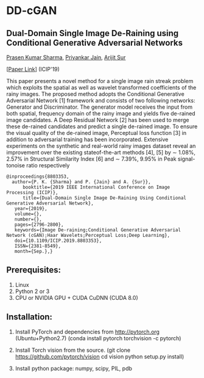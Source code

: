 # DD-cGAN 
## Dual-Domain Single Image De-Raining using Conditional Generative Adversarial Networks
[Prasen Kumar Sharma](https://sites.google.com/view/pksvision/home), [Priyankar Jain](), [Arijit Sur](https://www.iitg.ac.in/arijit/)

[[Paper Link](https://ieeexplore.ieee.org/document/8803353)] (ICIP'19)

This paper presents a novel method for a single image rain
streak problem which exploits the spatial as well as wavelet
transformed coefficients of the rainy images. The proposed
method adopts the Conditional Generative Adversarial Network [1] framework and consists of two following networks:
Generator and Discriminator. The generator model receives
the input from both spatial, frequency domain of the rainy
image and yields five de-rained image candidates. A Deep
Residual Network [2] has been used to merge these de-rained
candidates and predict a single de-rained image. To ensure the
visual quality of the de-rained image, Perceptual loss function
[3] in addition to adversarial training has been incorporated.
Extensive experiments on the synthetic and real-world rainy
images dataset reveal an improvement over the existing stateof-the-art methods [4], [5] by ∼ 1.08%, 2.57% in Structural
Similarity Index [6] and ∼ 7.39%, 9.95% in Peak signal-tonoise ratio respectively
	
  
 	@inproceedings{8803353,
	  author={P. K. {Sharma} and P. {Jain} and A. {Sur}}, 
          booktitle={2019 IEEE International Conference on Image Processing (ICIP)}, 
          title={Dual-Domain Single Image De-Raining Using Conditional Generative Adversarial Network}, 
	   year={2019}, 
	   volume={}, 
	   number={}, 
	   pages={2796-2800}, 
	   keywords={Image De-raining;Conditional Generative Adversarial Network (cGAN);Haar Wavelets;Perceptual Loss;Deep Learning}, 
	   doi={10.1109/ICIP.2019.8803353}, 
	   ISSN={2381-8549}, 
	   month={Sep.},}
	  

## Prerequisites:
1. Linux
2. Python 2 or 3
3. CPU or NVIDIA GPU + CUDA CuDNN (CUDA 8.0)
 
## Installation:
1. Install PyTorch and dependencies from http://pytorch.org (Ubuntu+Python2.7)
   (conda install pytorch torchvision -c pytorch)

2. Install Torch vision from the source.
   (git clone https://github.com/pytorch/vision
   cd vision
   python setup.py install)

3. Install python package: 
   numpy, scipy, PIL, pdb
   

